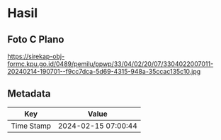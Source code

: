 # Hasil

## Foto C Plano

https://sirekap-obj-formc.kpu.go.id/0489/pemilu/ppwp/33/04/02/20/07/3304022007011-20240214-190701--f9cc7dca-5d69-4315-948a-35ccac135c10.jpg


## Metadata

| Key        | Value               |
| ---------- | ------------------- |
| Time Stamp | 2024-02-15 07:00:44 |



